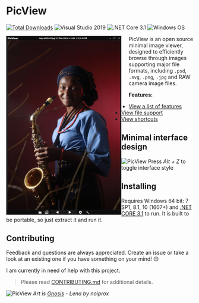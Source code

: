 # PicView
[![Total Downloads](https://img.shields.io/github/downloads/Ruben2776/PicView/total?color=%23007ACC&label=downloads&style=for-the-badge)](https://github.com/Ruben2776/PicView/releases)
![Visual Studio 2019](https://img.shields.io/badge/IDE-Visual%20Studio%202019-964ad4.svg?maxAge=3600)
![.NET Core 3.1](https://img.shields.io/badge/.NET-Core%203.1-lightgrey.svg?maxAge=3600)
![Windows OS](https://img.shields.io/badge/OS-Windows%207+-00adef.svg?maxAge=3600)

<img src="/.github/Annotation%202020-06-06%20061908-min.png" align="left" width="310x"/>
<img align="left" width="0" height="192px" hspace="10"/>

PicView is an open source minimal image viewer, designed to efficiently browse through images supporting major file formats, including `.psd`, `.svg`, `.png`, `.jpg` and RAW camera image files.

 **Features:**
 * [View a list of features](https://github.com/Ruben2776/PicView/wiki/Features)
 * [View file support](https://github.com/Ruben2776/PicView/wiki/File-support)
 * [View shortcuts](https://github.com/Ruben2776/PicView/wiki/Keyboard-and-mouse-shortcuts)

## Minimal interface design
<img src="https://raw.githubusercontent.com/Ruben2776/PicView/master/Extra/Untitled-46.png" alt="PicView" width="775" height="1056">
Press <i>Alt + Z</i> to toggle interface style

## Installing
Requires Windows 64 bit: 7 SP1, 8.1, 10 (1607+) and [.NET CORE 3.1](https://dotnet.microsoft.com/download/dotnet-core/3.1) to run.
It is built to be portable, so just extract it and run it.



## Contributing
Feedback and questions are always appreciated. Create an issue or take a look at an existing one if you have something on your mind! 😊

I am currently in need of help with this project.

> Please read [CONTRIBUTING.md](https://github.com/Ruben2776/PicView/blob/master/CONTRIBUTE.md) for additional details.

<img src="https://raw.githubusercontent.com/Ruben2776/PicView/master/Extra/gnosis.PNG" alt="PicView" width="698" height="1166">
<i>Art is <a href="https://www.deviantart.com/noiprox/art/Gnosis-Lena-441483744">Gnosis</a> - Lena by noiprox</i>
